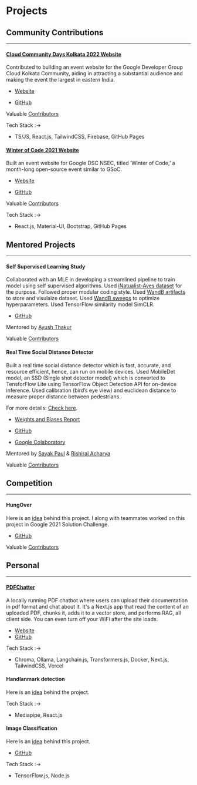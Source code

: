 # Projects

## Community Contributions

---

#### **[Cloud Community Days Kolkata 2022 Website](https://gdgcloud.kolkata.dev/ccd2022/)**

Contributed to building an event website for the Google Developer Group Cloud Kolkata Community, aiding in attracting a substantial audience and making the event the largest in eastern India.

* [Website](https://gdgcloud.kolkata.dev/ccd2022/)

* [GitHub](https://github.com/gdgcloudkol/ccd2022)

Valuable [Contributors](https://github.com/gdgcloudkol/ccd2022/graphs/contributors)

Tech Stack :->

* TS/JS, React.js, TailwindCSS, Firebase, GitHub Pages

#### **[Winter of Code 2021 Website](https://winterofcode.com/2021/)**

Built an event website for Google DSC NSEC, titled ’Winter of Code,’ a month-long open-source event similar to GSoC.

* [Website](https://winterofcode.com/2021/)

* [GitHub](https://github.com/winterofcode/2021)

Valuable [Contributors](https://github.com/winterofcode/2021/graphs/contributors)

Tech Stack :->

* React.js, Material-UI, Bootstrap, GitHub Pages

## Mentored Projects

---

#### **Self Supervised Learning Study**

Collaborated with an MLE in developing a streamlined pipeline to train model using self supervised algorithms. Used
[iNatualist-Aves dataset](https://github.com/cvl-umass/semi-inat-2020) for the purpose. Followed proper modular coding style. Used [WandB artifacts](https://wandb.ai/wandb_fc/ssl-study/artifacts/labelled-dataset/train/v0) to store and visulaize dataset. Used [WandB sweeps](https://wandb.ai/wandb_fc/ssl-study/sweeps?workspace=user-cosmo3769) to optimize hyperparameters. Used TensorFlow similarity model SimCLR.


* [GitHub](https://github.com/cosmo3769/SSL-study)

Mentored by [Ayush Thakur](https://wandb.ai/ayush-thakur)

Valuable [Contributors](https://github.com/cosmo3769/SSL-study/graphs/contributors)

#### **Real Time Social Distance Detector**

Built a real time social distance detector which is fast, accurate, and resource efficient, hence, can run on mobile devices. Used MobileDet model, an SSD (Single shot detector model) which is converted to TensforFlow Lite using TensorFlow
Object Detection API for on-device inference. Used calibration (bird’s eye view) and euclidean distance to measure proper distance between pedestrians.

For more details: [Check here](https://github.com/DeepFusionAI/social-distance-detector/blob/master/IDEA.md). 

* [Weights and Biases Report](https://wandb.ai/social-distance-detector/real-time-social-distance-detector/reports/Real-Time-Social-Distance-Detector--Vmlldzo0Njc3OTI)

* [GitHub](https://github.com/DeepFusionAI/social-distance-detector)

* [Google Colaboratory](https://colab.research.google.com/drive/1FbXD9kMwmTE3UW56H41QlWMiNQtZ6Irp)

Mentored by [Sayak Paul](https://sayak.dev) & [Rishiraj Acharya](https://rishiraj.github.io)

Valuable [Contributors](https://github.com/DeepFusionAI/social-distance-detector/graphs/contributors)

## Competition

---

#### **HungOver**

Here is an [idea](https://github.com/cosmo3769/HungOver/blob/master/IDEA.md) behind this project. I along with teammates worked on this project in Google 2021 Solution Challenge.

* [GitHub](https://github.com/cosmo3769/HungOver)

Valuable [Contributors](https://github.com/cosmo3769/HungOver/graphs/contributors)

## Personal

---

#### **[PDFChatter](https://pdf-chatter-beta.vercel.app)**

A locally running PDF chatbot where users can upload their documentation in pdf format and chat about it. It's a Next.js app that read the content of an uploaded PDF, chunks it, adds it to a vector store, and performs RAG, all client side. You can even turn off your WiFi after the site loads.

* [Website](https://pdf-chatter-beta.vercel.app)
* [GitHub](https://github.com/cosmo3769/PDFChatter)

Tech Stack :->

* Chroma, Ollama, Langchain.js, Transformers.js, Docker, Next.js, TailwindCSS, Vercel

#### **Handlanmark detection**

Here is an [idea]() behind the project.

Tech Stack :->

* Mediapipe, React.js

#### **Image Classification**

Here is an [idea](https://github.com/cosmo3769/mobileNet_node_Browser/blob/master/README.md) behind this project.

* [GitHub](https://github.com/cosmo3769/mobileNet_node_Browser)

Tech Stack :->

* TensorFlow.js, Node.js